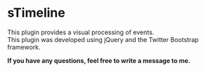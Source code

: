 <h1>sTimeline</h1>

<p>
    This plugin provides a visual processing of events.<br />
    This plugin was developed using jQuery and the Twitter Bootstrap framework.
</p>

<b>If you have any questions, feel free to write a message to me.</b>